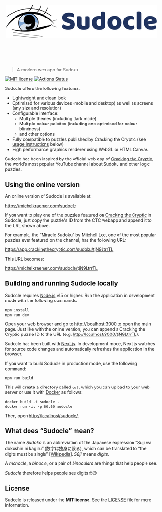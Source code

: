 <h1 align="center">
  <br>
  <br>
  <img width="500" src="assets/logo.svg" alt="Sudocle">
  <br>
  <br>
  <br>
</h1>

> A modern web app for Sudoku

[![MIT license](https://img.shields.io/badge/license-MIT-blue.svg)](LICENSE) [![Actions Status](https://github.com/michel-kraemer/sudocle/workflows/Node.js%20CI/badge.svg)](https://github.com/michel-kraemer/sudocle/actions)

Sudocle offers the following features:

* Lightweight and clean look
* Optimised for various devices (mobile and desktop) as well as screens (any
  size and resolution)
* Configurable interface:
  * Multiple themes (including dark mode)
  * Multiple colour palettes (including one optimised for colour blindness)
  * and other options
* Fully compatible to puzzles published by [Cracking the Cryptic](https://www.youtube.com/c/CrackingTheCryptic)
  (see [usage instructions](#using-the-online-version) below)
* High performance graphics renderer using WebGL or HTML Canvas

Sudocle has been inspired by the official web app of
[Cracking the Cryptic](https://www.youtube.com/c/CrackingTheCryptic), the
world’s most popular YouTube channel about Sudoku and other logic puzzles.

## Using the online version

An online version of Sudocle is available at:

https://michelkraemer.com/sudocle

If you want to play one of the puzzles featured on
[Cracking the Cryptic](https://www.youtube.com/c/CrackingTheCryptic) in
Sudocle, just copy the puzzle's ID from the CTC webapp and append it to the
URL shown above.

For example, the “Miracle Sudoku” by Mitchell Lee, one of the most popular
puzzles ever featured on the channel, has the following URL:

https://app.crackingthecryptic.com/sudoku/tjN9LtrrTL

This URL becomes:

https://michelkraemer.com/sudocle/tjN9LtrrTL

## Building and running Sudocle locally

Sudocle requires [Node.js](https://nodejs.org/) v15 or higher. Run the
application in development mode with the following commands:

    npm install
    npm run dev

Open your web browser and go to <http://localhost:3000> to open the main page.
Just like with the online version, you can append a Cracking the Cryptic puzzle
ID to the URL (e.g. <http://localhost:3000/tjN9LtrrTL>).

Sudocle has been built with [Next.js](https://nextjs.org/). In development mode,
Next.js watches for source code changes and automatically refreshes the
application in the browser.

If you want to build Soducle in production mode, use the following command:

    npm run build

This will create a directory called `out`, which you can upload to your web
server or use it with [Docker](https://www.docker.com/) as follows:

    docker build -t sudocle .
    docker run -it -p 80:80 sudocle

Then, open <http://localhost/sudocle/>.

## What does “Sudocle” mean?

The name *Sudoko* is an abbreviation of the Japanese expression “Sūji wa
dokushin ni kagiru” (数字は独身に限る), which can be translated to “the digits
must be single” [[Wikipedia](https://en.wikipedia.org/wiki/Sudoku)]. *Sūji*
means *digits*.

A *monocle*, a *binocle*, or a pair of *binoculars* are things that help people
see.

*Sudocle* therefore helps people see digits 🤓😉

## License

Sudocle is released under the **MIT license**. See the [LICENSE](LICENSE) file
for more information.
